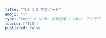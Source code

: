 ```yaml
---
title: "TLS 1.3 学習ノート"
emoji: "🔑️"
type: "tech" # tech: 技術記事 / idea: アイデア
topics: ["TLS"]
published: false
---
```

